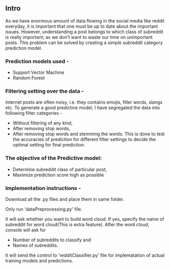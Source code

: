 ## Intro
  As we have enormous amount of data flowing in the social media like reddit everyday, it is important that one must be up to date about the important issues. However, understanding a post belongs to which class of subreddit is really important; as we don’t want to waste our time on unimportant posts. This problem can be solved by creating a simple subreddit category prediction model.

### Prediction models used -
- Support Vector Machine
- Random Forest

### Filtering setting over the data -
Internet posts are often noisy, i.e. they contains emojis, filler words, slangs etc. To generate a good predictive model, I have segregated the data into following filter categories -
- Without filtering of any kind,
- After removing stop words,
- After removing stop words and stemming the words.
This is done to test the accuracies of prediction for different filter settings to decide the optimal setting for final prediction.

### The objective of the Predictive model:
- Determine subreddit class of particular post,
- Maximize prediction score high as possible


### Implementation instructions -
Download all the .py files and place them in same folder.

Only run 'dataPreprocessing.py' file.

It will ask whether you want to build word cloud. If yes, specify the name of subreddit for word cloud(This is extra feature).
After the word cloud, console will ask for
- Number of subreddits to classify and
- Names of subreddits.

It will send the control to 'redditClassifier.py' file for implematation of actual training models and predictions.
